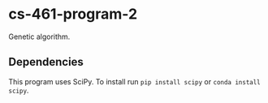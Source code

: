 # cs-461-program-2

Genetic algorithm.

## Dependencies

This program uses SciPy. To install run `pip install scipy` or `conda install scipy`.